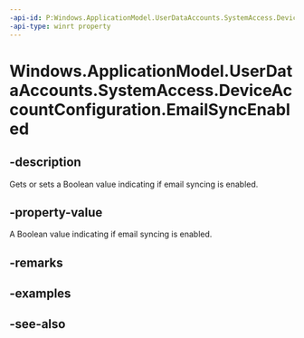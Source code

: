 ```yaml
---
-api-id: P:Windows.ApplicationModel.UserDataAccounts.SystemAccess.DeviceAccountConfiguration.EmailSyncEnabled
-api-type: winrt property
---
```


<!-- Property syntax
public bool EmailSyncEnabled { get;  set; }
-->

# Windows.ApplicationModel.UserDataAccounts.SystemAccess.DeviceAccountConfiguration.EmailSyncEnabled

## -description
Gets or sets a Boolean value indicating if email syncing is enabled.

## -property-value
A Boolean value indicating if email syncing is enabled.

## -remarks

## -examples

## -see-also
